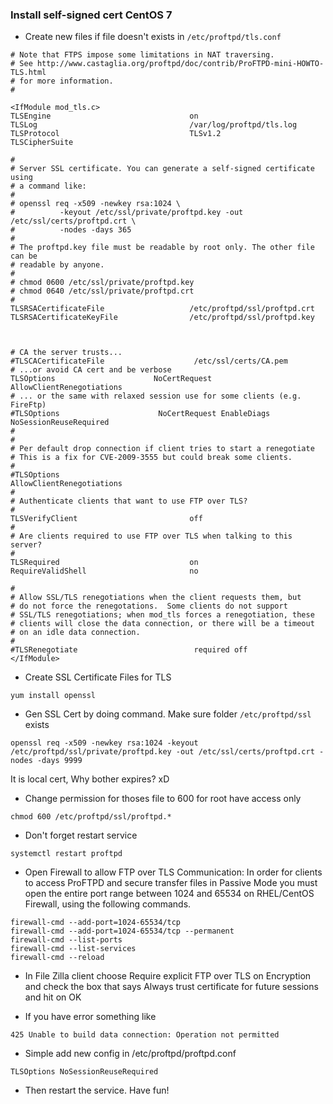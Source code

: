 ### Install self-signed cert CentOS 7

- Create new files if file doesn't exists in `/etc/proftpd/tls.conf`

```
# Note that FTPS impose some limitations in NAT traversing.
# See http://www.castaglia.org/proftpd/doc/contrib/ProFTPD-mini-HOWTO-TLS.html
# for more information.
#

<IfModule mod_tls.c>
TLSEngine                               on
TLSLog                                  /var/log/proftpd/tls.log
TLSProtocol                             TLSv1.2
TLSCipherSuite  

#
# Server SSL certificate. You can generate a self-signed certificate using 
# a command like:
#
# openssl req -x509 -newkey rsa:1024 \
#          -keyout /etc/ssl/private/proftpd.key -out /etc/ssl/certs/proftpd.crt \
#          -nodes -days 365
#
# The proftpd.key file must be readable by root only. The other file can be
# readable by anyone.
#
# chmod 0600 /etc/ssl/private/proftpd.key 
# chmod 0640 /etc/ssl/private/proftpd.crt
# 
TLSRSACertificateFile                   /etc/proftpd/ssl/proftpd.crt
TLSRSACertificateKeyFile                /etc/proftpd/ssl/proftpd.key



# CA the server trusts...
#TLSCACertificateFile                    /etc/ssl/certs/CA.pem
# ...or avoid CA cert and be verbose
TLSOptions                      NoCertRequest AllowClientRenegotiations
# ... or the same with relaxed session use for some clients (e.g. FireFtp)
#TLSOptions                      NoCertRequest EnableDiags NoSessionReuseRequired
#
#
# Per default drop connection if client tries to start a renegotiate
# This is a fix for CVE-2009-3555 but could break some clients.
#
#TLSOptions                                                     AllowClientRenegotiations
#
# Authenticate clients that want to use FTP over TLS?
#
TLSVerifyClient                         off
#
# Are clients required to use FTP over TLS when talking to this server?
#
TLSRequired                             on
RequireValidShell                       no

#
# Allow SSL/TLS renegotiations when the client requests them, but
# do not force the renegotations.  Some clients do not support
# SSL/TLS renegotiations; when mod_tls forces a renegotiation, these
# clients will close the data connection, or there will be a timeout
# on an idle data connection.
#
#TLSRenegotiate                          required off
</IfModule>
```

- Create SSL Certificate Files for TLS

```
yum install openssl
```

- Gen SSL Cert by doing command. Make sure folder `/etc/proftpd/ssl` exists
```
openssl req -x509 -newkey rsa:1024 -keyout /etc/proftpd/ssl/private/proftpd.key -out /etc/ssl/certs/proftpd.crt -nodes -days 9999
```
It is local cert, Why bother expires? xD

- Change permission for thoses file to 600 for root have access only

```
chmod 600 /etc/proftpd/ssl/proftpd.*
```

- Don't forget restart service

```
systemctl restart proftpd
```

- Open Firewall to allow FTP over TLS Communication:
In order for clients to access ProFTPD and secure transfer files in Passive Mode you must open the entire port range between 1024 and 65534 on RHEL/CentOS Firewall, 
using the following commands.

```
firewall-cmd --add-port=1024-65534/tcp  
firewall-cmd --add-port=1024-65534/tcp --permanent
firewall-cmd --list-ports
firewall-cmd --list-services
firewall-cmd --reload
```

- In File Zilla client choose Require explicit FTP over TLS on Encryption and check the box that says Always trust certificate for future sessions and hit on OK

- If you have error something like 
```
425 Unable to build data connection: Operation not permitted
```

- Simple add new config in /etc/proftpd/proftpd.conf
```
TLSOptions NoSessionReuseRequired
```

- Then restart the service. Have fun!

